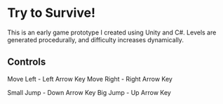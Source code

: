 # Try to Survive!
This is an early game prototype I created using Unity and C#. Levels are generated procedurally, and difficulty increases dynamically.

## Controls

Move Left - Left Arrow Key
Move Right - Right Arrow Key

Small Jump - Down Arrow Key
Big Jump - Up Arrow Key